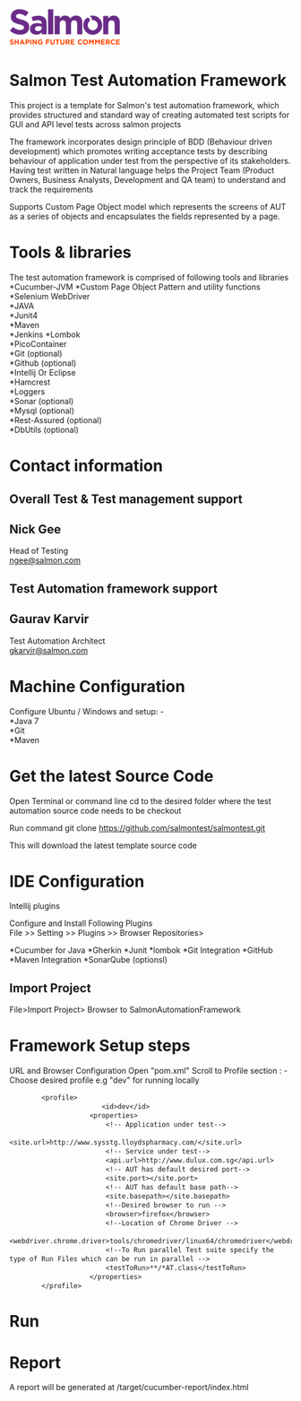 ![Salmon](/salmonlogo.png)
================================
Salmon Test Automation Framework
================================
This project is a template for Salmon's test automation framework, which provides structured and standard way of 
creating automated test scripts for GUI and API level tests across salmon projects  

The framework incorporates design principle of BDD (Behaviour driven development) which promotes
 writing acceptance tests by describing behaviour of application under test from
 the perspective of its stakeholders. 
 Having test written in Natural language helps the Project Team 
 (Product Owners, Business Analysts, Development and QA team) to understand and track the requirements
 
Supports Custom Page Object model which represents the screens of AUT as a series of objects and 
encapsulates the fields represented by a page.    
    


Tools & libraries
=================
The test automation framework is comprised of following tools and libraries
*Cucumber-JVM
*Custom Page Object Pattern and utility functions  
*Selenium WebDriver  
*JAVA  
*Junit4  
*Maven  
*Jenkins
*Lombok  
*PicoContainer  
*Git (optional)  
*Github (optional)  
*Intellij Or Eclipse  
*Hamcrest  
*Loggers  
*Sonar (optional)  
*Mysql (optional)  
*Rest-Assured (optional)    
*DbUtils (optional)  


Contact information
===================
Overall Test & Test management support
------------------------------------------
Nick Gee
--------
Head of Testing  
ngee@salmon.com  


Test Automation framework support
------------------------------------------
Gaurav Karvir
--------------
Test Automation Architect  
gkarvir@salmon.com  



Machine Configuration
====================
Configure Ubuntu / Windows and setup: -   
*Java 7  
*Git  
*Maven  


Get the latest Source Code
===========================
Open Terminal or command line
cd to the desired folder where the test automation source code needs to be checkout

Run command
git clone https://github.com/salmontest/salmontest.git

This will download the latest template source code

IDE Configuration
==================
Intellij plugins  

Configure and Install Following Plugins  
File >> Setting >> Plugins >> Browser Repositories>

*Cucumber for Java
*Gherkin
*Junit
*lombok
*Git Integration
*GitHub
*Maven Integration
*SonarQube (optionsl)

Import Project
--------------
File>Import Project>
Browser to SalmonAutomationFramework


Framework Setup steps
============================
URL and Browser Configuration
Open "pom.xml" 
Scroll to Profile section : - Choose desired profile e.g "dev" for running locally

            <profile>
                           <id>dev</id>
                        <properties>
                            <!-- Application under test-->
                            <site.url>http://www.sysstg.lloydspharmacy.com/</site.url>
                            <!-- Service under test-->
                            <api.url>http://www.dulux.com.sg</api.url>
                            <!-- AUT has default desired port-->
                            <site.port></site.port>
                            <!-- AUT has default base path-->
                            <site.basepath></site.basepath>
                            <!--Desired browser to run -->
                            <browser>firefox</browser>
                            <!--Location of Chrome Driver -->
                            <webdriver.chrome.driver>tools/chromedriver/linux64/chromedriver</webdriver.chrome.driver>
                            <!--To Run parallel Test suite specify the type of Run Files which can be run in parallel -->
                            <testToRun>**/*AT.class</testToRun>
                        </properties>
            </profile>


Run
========

Report
=========
A report will be generated at /target/cucumber-report/index.html
